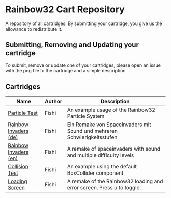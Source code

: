# Rainbow32 Cart Repository

A repository of all cartridges. By submitting your cartridge, you give us the allowance to redistribute it.

## Submitting, Removing and Updating your cartridge

To submit, remove or update one of your cartridges, please open an issue with the png file to the cartridge and a simple description

## Cartridges

| Name                                                     | Author | Description                                                              |
| -------------------------------------------------------- | ------ | ------------------------------------------------------------------------ |
| [Particle Test](./fishi/particletest.png)                | Fishi  | An example usage of the Rainbow32 Particle System                        |
| [Rainbow Invaders (de)](./fishi/rainbow_invaders_de.png) | Fishi  | Ein Remake von Spaceinvaders mit Sound und mehreren Schwierigkeitsstufen |
| [Rainbow Invaders (en)](./fishi/rainbow_invaders_en.png) | Fishi  | A remake of spaceinvaders with sound and multiple difficulty levels      |
| [Collision Test](./fishi/collision_test.png)             | Fishi  | An example using the default BoxCollider component                       |
| [Loading Screen](./fishi/loading_screen.png)             | Fishi  | A remake of the Rainbow32 loading and error screen. Press u to toggle.   |
